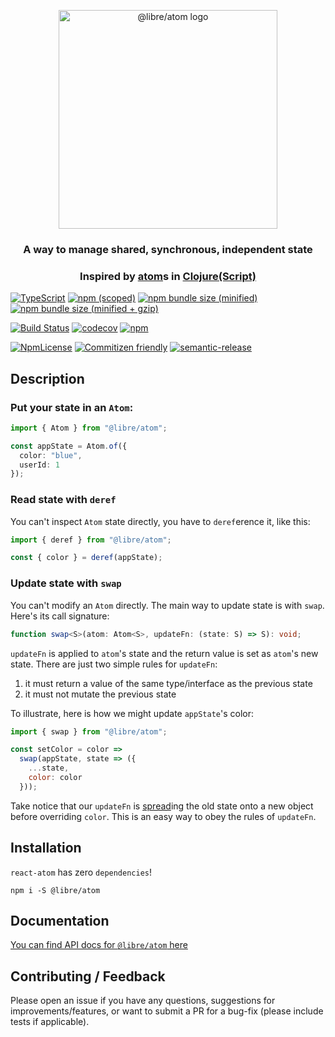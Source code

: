 <div>
  <p align="center">
    <img 
      src="https://document-export.canva.com/DADLRIBWTFM/45/preview/0001-645846858.png"
      height="350"
      width="350"
      alt="@libre/atom logo" />
  </p>
</div>

<h3 align="center">A way to manage shared, synchronous, independent state</h3>

<h3 align="center">Inspired by <a href="https://clojure.org/reference/atoms">atom</a>s in <a href="https://clojure.org/index">Clojure(Script)</a></h3>

[![TypeScript](https://badges.frapsoft.com/typescript/version/typescript-next.svg?v=101)](https://github.com/ellerbrock/typescript-badges/)
[![npm (scoped)](https://img.shields.io/npm/v/@libre/atom.svg)](https://www.npmjs.com/package/@libre/atom)
[![npm bundle size (minified)](https://img.shields.io/bundlephobia/min/@libre/atom.svg)](https://bundlephobia.com/result?p=@libre/atom)
[![npm bundle size (minified + gzip)](https://img.shields.io/bundlephobia/minzip/@libre/atom.svg)](https://bundlephobia.com/result?p=@libre/atom)

[![Build Status](https://travis-ci.com/libre-org/atom.svg?branch=master)](https://travis-ci.com/libre-org/atom)
[![codecov](https://codecov.io/gh/libre-org/atom/branch/master/graph/badge.svg)](https://codecov.io/gh/libre-org/atom)
[![npm](https://img.shields.io/npm/dt/@libre/atom.svg)](https://www.npmjs.com/package/@libre/atom)

[![NpmLicense](https://img.shields.io/npm/l/@libre/atom.svg)](https://www.npmjs.com/package/@libre/atom)
[![Commitizen friendly](https://img.shields.io/badge/commitizen-friendly-brightgreen.svg)](http://commitizen.github.io/cz-cli/)
[![semantic-release](https://img.shields.io/badge/%20%20%F0%9F%93%A6%F0%9F%9A%80-semantic--release-e10079.svg)](https://github.com/semantic-release/semantic-release)

## Description

### Put your state in an `Atom`:

```ts
import { Atom } from "@libre/atom";

const appState = Atom.of({
  color: "blue",
  userId: 1
});
```

### Read state with `deref`

You can't inspect `Atom` state directly, you have to `deref`erence it, like this:

```js
import { deref } from "@libre/atom";

const { color } = deref(appState);
```

### Update state with `swap`

You can't modify an `Atom` directly. The main way to update state is with `swap`. Here's its call signature:

```ts
function swap<S>(atom: Atom<S>, updateFn: (state: S) => S): void;
```

`updateFn` is applied to `atom`'s state and the return value is set as `atom`'s new state. There are just two simple rules for `updateFn`:

1. it must return a value of the same type/interface as the previous state
2. it must not mutate the previous state

To illustrate, here is how we might update `appState`'s color:

```js
import { swap } from "@libre/atom";

const setColor = color =>
  swap(appState, state => ({
    ...state,
    color: color
  }));
```

Take notice that our `updateFn` is [spread](https://developer.mozilla.org/en-US/docs/Web/JavaScript/Reference/Operators/Spread_syntax)ing the old state onto a new object before overriding `color`. This is an easy way to obey the rules of `updateFn`.

## Installation

`react-atom` has zero `dependencies`!

```
npm i -S @libre/atom
```

## Documentation

[You can find API docs for `@libre/atom` here](https://libre-org.github.io/atom/)

## Contributing / Feedback

Please open an issue if you have any questions, suggestions for
improvements/features, or want to submit a PR for a bug-fix (please include
tests if applicable).
